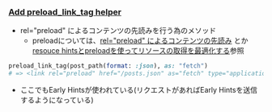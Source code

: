 ### [Add preload_link_tag helper](https://github.com/rails/rails/pull/31251)

* rel="preload" によるコンテンツの先読みを行う為のメソッド
  * preloadについては、[rel="preload" によるコンテンツの先読み](https://developer.mozilla.org/ja/docs/Web/HTML/Preloading_content) とか [resouce hintsとpreloadを使ってリソースの取得を最適化する](https://blog.kazu69.net/2016/03/19/optimize_resources_using_resoucehint_and_preload/)参照

```ruby
preload_link_tag(post_path(format: :json), as: "fetch")
# => <link rel="preload" href="/posts.json" as="fetch" type="application/json" />
```

* ここでもEarly Hintsが使われている(リクエストがあればEarly Hintsを送信するようになっている)
